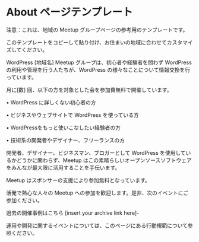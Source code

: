 <!--
# About Page
-->
# About ページテンプレート

<!--
Alert: This is a template that may inspire the text for your local meetup group page.
-->
注意：これは、地域の Meetup グループページの参考用のテンプレートです。

<!--
Feel free to copy and paste this template and customize it for your area.
-->
このテンプレートをコピーして貼り付け、お住まいの地域に合わせてカスタマイズしてください。

<!--
The WordPress \[your-town\] Meetup Group is for any WordPress user – new or experienced – who wants to learn more about WordPress, network with other users and developers, and discuss all things WordPress.
-->
WordPress \[地域名\] Meetup グループは、初心者や経験者を問わず WordPress の利用や管理を行う人たちが、WordPress の様々なことについて情報交換を行っています。

<!--
We host \[number\] free meetups a month that address topics aimed at:
-->
月に\[数\] 回、以下の方を対象とした会を参加費無料で開催しています。

<!--
• Beginners or people who are not familiar with WordPress
-->
• WordPress に詳しくない初心者の方

<!--
• People using WordPress for their business and websites
-->
• ビジネスやウェブサイトで WordPress を使っている方

<!--
• More experienced users who want to do more with WordPress
-->
• WordPressをもっと使いこなしたい経験者の方

<!--
• Technical-minded developers, designers, and freelancers
-->
• 技術系の開発者やデザイナー、フリーランスの方

<!--
Regardless of whether you use WordPress as a developer, designer, business or blogger, our Meetups are sure to help you get the most out of this amazing open source software.
-->
開発者、デザイナー、ビジネスマン、ブロガーとして WordPress を使用しているかどうかに関わらず、Meetup はこの素晴らしいオープンソースソフトウェアをみんなが最大限に活用することを手伝います。

<!--
Our Meetups are free to attend. This is all thanks to our incredible sponsors.
-->
Meetup はスポンサーの支援により参加無料となっています。

<!--
We would love for you to be a part of our welcoming, active and enthusiastic group. Please join us and come to the next event!
-->
活発で熱心な人々の Meetup への参加を歓迎します。是非、次のイベントにご参加ください。

<!--
Check out our presentation archive – \[insert your archive link here\]
-->
過去の開催事例はこちら \[insert your archive link here\]-

<!--
Or read up more about our User or Developer events and get more details about our Code of Conduct on our About Pages.
-->
運用や開発に関するイベントについては、このページにある行動規範について参照ください。
